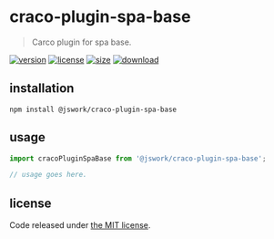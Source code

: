 # craco-plugin-spa-base
> Carco plugin for spa base.

[![version][version-image]][version-url]
[![license][license-image]][license-url]
[![size][size-image]][size-url]
[![download][download-image]][download-url]

## installation
```shell
npm install @jswork/craco-plugin-spa-base
```

## usage
```js
import cracoPluginSpaBase from '@jswork/craco-plugin-spa-base';

// usage goes here.
```

## license
Code released under [the MIT license](https://github.com/afeiship/craco-plugin-spa-base/blob/master/LICENSE.txt).

[version-image]: https://img.shields.io/npm/v/@jswork/craco-plugin-spa-base
[version-url]: https://npmjs.org/package/@jswork/craco-plugin-spa-base

[license-image]: https://img.shields.io/npm/l/@jswork/craco-plugin-spa-base
[license-url]: https://github.com/afeiship/craco-plugin-spa-base/blob/master/LICENSE.txt

[size-image]: https://img.shields.io/bundlephobia/minzip/@jswork/craco-plugin-spa-base
[size-url]: https://github.com/afeiship/craco-plugin-spa-base/blob/master/dist/craco-plugin-spa-base.min.js

[download-image]: https://img.shields.io/npm/dm/@jswork/craco-plugin-spa-base
[download-url]: https://www.npmjs.com/package/@jswork/craco-plugin-spa-base
